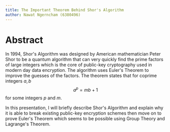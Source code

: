 ```yaml
---
title: The Important Theorem Behind Shor's Algorithm
author: Nawat Ngerncham (6380496)
---
```


# Abstract

In 1994, Shor's Algorithm was designed by American mathematician Peter Shor to be a quantum algorithm that can very quickly find the prime factors of large integers which is the core of public-key cryptography used in modern day data encryption. The algorithm uses Euler's Theorem to improve the guesses of the factors. The theorem states that for coprime integers $a, b$
$$ a^p = mb + 1 $$
for some integers $p$ and $m$.

In this presentation, I will briefly describe Shor's Algorithm and explain why it is able to break existing public-key encryption schemes then move on to prove Euler's Theorem which seems to be possible using Group Theory and Lagrange's Theorem.
